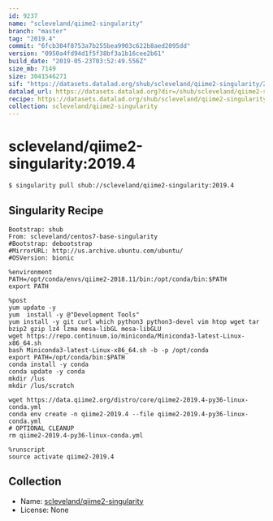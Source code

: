 ```yaml
---
id: 9237
name: "scleveland/qiime2-singularity"
branch: "master"
tag: "2019.4"
commit: "6fcb304f8753a7b255bea9903c622b8aed2095dd"
version: "0950a4fd94d1f5f38bf3a1b16cee2b61"
build_date: "2019-05-23T03:52:49.556Z"
size_mb: 7149
size: 3041546271
sif: "https://datasets.datalad.org/shub/scleveland/qiime2-singularity/2019.4/2019-05-23-6fcb304f-0950a4fd/0950a4fd94d1f5f38bf3a1b16cee2b61.simg"
datalad_url: https://datasets.datalad.org?dir=/shub/scleveland/qiime2-singularity/2019.4/2019-05-23-6fcb304f-0950a4fd/
recipe: https://datasets.datalad.org/shub/scleveland/qiime2-singularity/2019.4/2019-05-23-6fcb304f-0950a4fd/Singularity
collection: scleveland/qiime2-singularity
---
```


# scleveland/qiime2-singularity:2019.4

```bash
$ singularity pull shub://scleveland/qiime2-singularity:2019.4
```

## Singularity Recipe

```singularity
Bootstrap: shub
From: scleveland/centos7-base-singularity
#Bootstrap: debootstrap
#MirrorURL: http://us.archive.ubuntu.com/ubuntu/
#OSVersion: bionic

%environment
PATH=/opt/conda/envs/qiime2-2018.11/bin:/opt/conda/bin:$PATH
export PATH

%post
yum update -y
yum  install -y @"Development Tools"
yum install -y git curl which python3 python3-devel vim htop wget tar bzip2 gzip lz4 lzma mesa-libGL mesa-libGLU
wget https://repo.continuum.io/miniconda/Miniconda3-latest-Linux-x86_64.sh
bash Miniconda3-latest-Linux-x86_64.sh -b -p /opt/conda
export PATH=/opt/conda/bin:$PATH
conda install -y conda
conda update -y conda
mkdir /lus
mkdir /lus/scratch

wget https://data.qiime2.org/distro/core/qiime2-2019.4-py36-linux-conda.yml
conda env create -n qiime2-2019.4 --file qiime2-2019.4-py36-linux-conda.yml
# OPTIONAL CLEANUP
rm qiime2-2019.4-py36-linux-conda.yml

%runscript
source activate qiime2-2019.4
```

## Collection

 - Name: [scleveland/qiime2-singularity](https://github.com/scleveland/qiime2-singularity)
 - License: None

